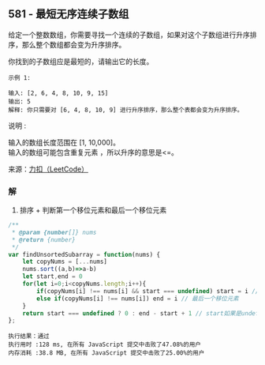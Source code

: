 ## 581 - 最短无序连续子数组
给定一个整数数组，你需要寻找一个连续的子数组，如果对这个子数组进行升序排序，那么整个数组都会变为升序排序。

你找到的子数组应是最短的，请输出它的长度。
```
示例 1:

输入: [2, 6, 4, 8, 10, 9, 15]
输出: 5
解释: 你只需要对 [6, 4, 8, 10, 9] 进行升序排序，那么整个表都会变为升序排序。
```
说明 :

输入的数组长度范围在 [1, 10,000]。  
输入的数组可能包含重复元素 ，所以升序的意思是<=。

来源：[力扣（LeetCode）](https://leetcode-cn.com/problems/shortest-unsorted-continuous-subarray)

### 解
1. 排序 + 判断第一个移位元素和最后一个移位元素
```js
/**
 * @param {number[]} nums
 * @return {number}
 */
var findUnsortedSubarray = function(nums) {
    let copyNums = [...nums]
    nums.sort((a,b)=>a-b)
    let start,end = 0
    for(let i=0;i<copyNums.length;i++){
        if(copyNums[i] !== nums[i] && start === undefined) start = i // 第一个移位元素
        else if(copyNums[i] !== nums[i]) end = i // 最后一个移位元素
    }
    return start === undefined ? 0 : end - start + 1 // start如果是undefined的话，证明数组本身就是有序的
};
```
```
执行结果：通过
执行用时 :128 ms, 在所有 JavaScript 提交中击败了47.08%的用户
内存消耗 :38.8 MB, 在所有 JavaScript 提交中击败了25.00%的用户
```
